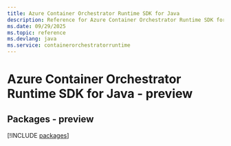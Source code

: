 ```yaml
---
title: Azure Container Orchestrator Runtime SDK for Java
description: Reference for Azure Container Orchestrator Runtime SDK for Java
ms.date: 09/29/2025
ms.topic: reference
ms.devlang: java
ms.service: containerorchestratorruntime
---
```

# Azure Container Orchestrator Runtime SDK for Java - preview
## Packages - preview
[!INCLUDE [packages](container-orchestrator-runtime-index.md)]